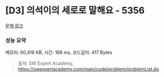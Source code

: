 # [D3] 의석이의 세로로 말해요 - 5356 

[문제 링크](https://swexpertacademy.com/main/code/problem/problemDetail.do?contestProbId=AWVWgkP6sQ0DFAUO) 

### 성능 요약

메모리: 60,416 KB, 시간: 168 ms, 코드길이: 417 Bytes



> 출처: SW Expert Academy, https://swexpertacademy.com/main/code/problem/problemList.do